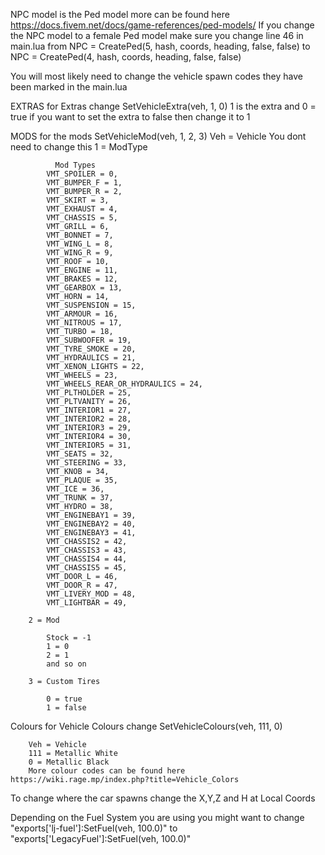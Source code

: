 NPC model is the Ped model more can be found here https://docs.fivem.net/docs/game-references/ped-models/ If you change the NPC model to a female Ped model make sure you change line 46 in main.lua from NPC = CreatePed(5, hash, coords, heading, false, false) to NPC = CreatePed(4, hash, coords, heading, false, false)

You will most likely need to change the vehicle spawn codes they have been marked in the main.lua

EXTRAS 
for Extras change SetVehicleExtra(veh, 1, 0) 
1 is the extra and 0 = true if you want to set the extra to false then change it to 1

MODS 
for the mods SetVehicleMod(veh, 1, 2, 3) 
    Veh = Vehicle You dont need to change this 
        1 = ModType

              Mod Types
            VMT_SPOILER = 0,
            VMT_BUMPER_F = 1,
            VMT_BUMPER_R = 2,
            VMT_SKIRT = 3,
            VMT_EXHAUST = 4,
            VMT_CHASSIS = 5,
            VMT_GRILL = 6,
            VMT_BONNET = 7,
            VMT_WING_L = 8,
            VMT_WING_R = 9,
            VMT_ROOF = 10,
            VMT_ENGINE = 11,
            VMT_BRAKES = 12,
            VMT_GEARBOX = 13,
            VMT_HORN = 14,
            VMT_SUSPENSION = 15,
            VMT_ARMOUR = 16,
            VMT_NITROUS = 17,
            VMT_TURBO = 18,
            VMT_SUBWOOFER = 19,
            VMT_TYRE_SMOKE = 20,
            VMT_HYDRAULICS = 21,
            VMT_XENON_LIGHTS = 22,
            VMT_WHEELS = 23,
            VMT_WHEELS_REAR_OR_HYDRAULICS = 24,
            VMT_PLTHOLDER = 25,
            VMT_PLTVANITY = 26,
            VMT_INTERIOR1 = 27,
            VMT_INTERIOR2 = 28,
            VMT_INTERIOR3 = 29,
            VMT_INTERIOR4 = 30,
            VMT_INTERIOR5 = 31,
            VMT_SEATS = 32,
            VMT_STEERING = 33,
            VMT_KNOB = 34,
            VMT_PLAQUE = 35,
            VMT_ICE = 36,
            VMT_TRUNK = 37,
            VMT_HYDRO = 38,
            VMT_ENGINEBAY1 = 39,
            VMT_ENGINEBAY2 = 40,
            VMT_ENGINEBAY3 = 41,
            VMT_CHASSIS2 = 42,
            VMT_CHASSIS3 = 43,
            VMT_CHASSIS4 = 44,
            VMT_CHASSIS5 = 45,
            VMT_DOOR_L = 46,
            VMT_DOOR_R = 47,
            VMT_LIVERY_MOD = 48,
            VMT_LIGHTBAR = 49,

        2 = Mod 

            Stock = -1
            1 = 0
            2 = 1
            and so on

        3 = Custom Tires

            0 = true
            1 = false

Colours
    for Vehicle Colours change SetVehicleColours(veh, 111, 0)

        Veh = Vehicle
        111 = Metallic White
        0 = Metallic Black
        More colour codes can be found here https://wiki.rage.mp/index.php?title=Vehicle_Colors

To change where the car spawns change the X,Y,Z and H  at Local Coords

Depending on the Fuel System you are using you might want to change "exports['lj-fuel']:SetFuel(veh, 100.0)" to "exports['LegacyFuel']:SetFuel(veh, 100.0)"
